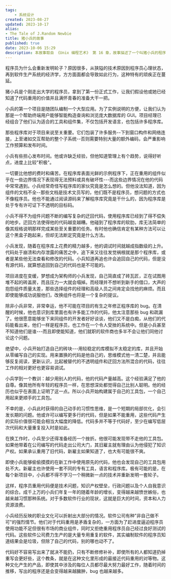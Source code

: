 ```yaml
---
tags:
    - 系统设计
created: 2023-08-27
updated: 2023-10-17
alias:
- The Tale of J.Random Newbie
title: 猪小兵的故事
published: true
date: 2023-10-06 15:29
description: 本故事取自 《Unix 编程艺术》 第 16 章，故事描述了一个叫猪小兵的程序员在开发者的痛苦，进而引出了软件公司对于重用代码的矛盾复杂的情节，并得出要关注软件重用的结论。
---
```


程序员为什么会重新发明轮子？原因很多，从狭隘的技术原因到程序员心理状态，再到软件生产系统的经济学，方方面面都会导致如此行为，这种特有的顽疾正在蔓延。

猪小兵是个刚走出大学的程序员，拿到了第一份正式工作，让我们假设他或她已经知道了代码重用的价值并且满怀青春的准备大干一把。

小兵的第一个项目是随团队编制一个大型应用。为了实例说明的方便，让我们认为那是一个帮助终端用户能够智能构造查询和浏览庞大数据库的 GUI。项目经理已经组合了他们认为适合的工具和组件集，不仅包括开发语言，也包括许多程序库。

那些程序库对于项目来说至关重要。它们包装了许多服务--下到窗口构件和网络连接，上至诸如交互帮助的整个子系统--否则需要特别大量的额外编码，会严重影响工作预算和发布时间。

小兵有些担心发布时间。他或许缺乏经验，但他知道管理上有个趋势，说得好听点，进度上比较"积极"。

一切要比他想的费时和痛苦。在程序库表面光鲜的示例程序下，正在重用的组件似乎在一些边界情况下表现得无法预料或具有破坏性---而这些边界情况在他的代码中常常遇到。小兵经常奇怪写程序库的家伙究竟是怎么想的。但他没法知道，因为组件的文档不全--那些文档是技术文员写的，他们既不是程序员，想问题的方式也不像程序员。他也不能通过阅读源码来了解程序库究竟是干什么的，因为程序库是处于专有许可证下不透明的目标码。

小兵不得不为组件问题不断的编写复杂的迂回代码，使用程序库已经到了得不偿失的地步。迂回方法使得他的代码越变越糟。他碰到了程序库的软肋，库无法简单的像其规格说明那样完成某些至关重要的任务。有时他也确信肯定有某种方法可以让这个黑盒子跑起来，但却无法断定究竟是什么方法。

小兵发现，随着在程序库上花费的精力越多，他的调试时间就越成指数级的上升。代码处于崩溃和内存泄露的痛苦之中，追下来又往往发觉祸根就是那个程序库，或者是某些他无法查看和修改的代码。小兵知道再追也许会追回自己的代码，但是没有源代码，就算想追回到自己的代码也是不可能的。

项目进度在变缓，梦想成为架构师的小兵发现，自己简直成了砖瓦匠，正在试图用堆不起的砖盖房，而且压力一大就会塌掉。而经理并不想听到新手的借口，大声的抱怨组件质量太差，那些选择组件的经理和高级人员之间肯定会找他的麻烦。而且即使能够成功说服他们，改换组件也将是一个复杂的提议。

除非小兵非常，非常幸运，他不可能在项目的有生之年修正程序库的 bug。在清醒的时候，他也意识到库里面也有许多能工作的代码，他太注意那些 bug 和疏漏了。他很愿意能够坐下来同组件的开发者好好谈谈，他们又不是白痴，从他们的代码能看出来，他们一样是程序员，也工作在一个令人受挫的系统中。但是小兵甚至不知道他们是谁---而且即使能知道，他们就职的软件商也多半不会让他们同他讨论这个问题。

绝望中，小兵开始打造自己的砖块---用较稳定的库模拟不太稳定的库，并且开始从零编写自己的实现。用来置换的代码是他自己的，思维模式他一清二楚，并且能够反复阅读，更新认识，比起被替代的不透明组件和迂回方法所混合的代码，往往工作的相对更好也更容易调试。

小兵学到一个教训：越少用别人的代码，他的代码产量越高。这个经验满足了他的自尊。像其他所有年轻的程序员一样，在思想深处都觉得自己比别人聪明。他的经历也似乎在表面上证明了这一点。所以小兵开始构建属于自己的工具包，一个自己用起来更顺手的工具包。

不幸的是，小兵此时获得的自己动手的习惯性思维，是一个短期的局部优化，会引发长期的问题。他或许可以编写更多行的代码，但是如果不能重用，这些代码产生的实际价值很可能会相当大幅度的降低。代码多并不等于代码好，至少在编写低层次代码和大量重复投入时是如此。

在换工作时，小兵至少还得准备经历一个挫折。他很可能发现带不走他的工具包。如果他带着在公司编写的代码走出公司大门，其旧雇主就有理由认为他侵犯了知识产权。如果承认重用了旧代码，新雇主如果知道了，也大有可能很不爽。

即使小兵能够偷偷摸摸的在新工作中使用原先的代码，他也会发现自己的工具包用处不大。新雇主也许使用一套不同的专有工具，语言和程序库。极有可能的是，在每个新项目中，小兵都不得不学习一个稍微新一点的技术并重新发明一套轮子。

这样，程序员重用代码便是技术问题，知识产权壁垒，行政问题以及个人自我意识的综合。成千上万的小兵们年复一年的随着年龄的增长，变得越来越愤世嫉俗，也越来越习惯那种系统。对于多数软件行业的现状，这就是巨大的时间，资本和人力资源浪费。

小兵经历反映的职业文化可以折射出大部分的情况。软件公司有种"非自己做不可"的强烈情节。他们对于代码重用是矛盾复杂的，一方面为了赶进度逼迫程序员使用功能不足但很有市场的商业组件，同时又拒绝重用程序员自己经过良好测试的代码。这些软件公司费力生产的是大量专用重复的软件，其实编制软件的程序员知道结果会是垃圾，但除了自己的代码，别的哪也动不了。

代码好不容易写出来了就决不能扔，只有不断修修补补，即使所有的人都知道扔掉重写会更好些，这个教条，就是在这种文化里形成的最接近代码重用的对等物。这种文化产生的产品，即使其中涉及的每位人员都尽最大努力最好工作，随着时间的推移，写出的程序还是会变得越来越臃肿，bug 也越来越多。


